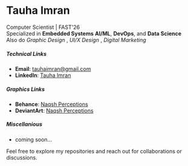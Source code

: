 # Tauha Imran  
Computer Scientist | FAST'26  
Specialized in **Embedded Systems** **AI/ML**, **DevOps**, and **Data Science**  
Also do _Graphic Design_ , _UI/X Design_ , _Digital Marketing_

##### Technical Links
- **Email**: [tauhaimran@gmail.com](mailto:tauhaimran@gmail.com)   
- **LinkedIn**: [Tauha Imran](https://www.linkedin.com/in/tauha-imran-6185b3280/)  
##### Graphics Links
- **Behance**: [Naqsh Perceptions](https://www.behance.net/naqshperceptions)  
- **DeviantArt**: [Naqsh Perceptions](https://www.deviantart.com/naqshperceptions)
##### Miscellanious 
- coming soon...
  
Feel free to explore my repositories and reach out for collaborations or discussions. 
